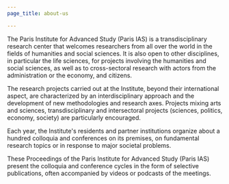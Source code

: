 ```yaml
---
page_title: about-us

---
```

The Paris Institute for Advanced Study (Paris IAS) is a transdisciplinary research center that welcomes researchers from all over the world in the fields of humanities and social sciences. It is also open to other disciplines, in particular the life sciences, for projects involving the humanities and social sciences, as well as to cross-sectoral research with actors from the administration or the economy, and citizens.

The research projects carried out at the Institute, beyond their international aspect, are characterized by an interdisciplinary approach and the development of new methodologies and research axes. Projects mixing arts and sciences, transdisciplinary and intersectoral projects (sciences, politics, economy, society) are particularly encouraged.

Each year, the Institute's residents and partner institutions organize about a hundred colloquia and conferences on its premises, on fundamental research topics or in response to major societal problems.

These Proceedings of the Paris Institute for Advanced Study (Paris IAS) present the colloquia and conference cycles in the form of selective publications, often accompanied by videos or podcasts of the meetings.